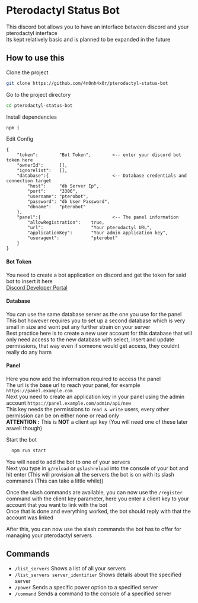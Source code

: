 
# Pterodactyl Status Bot

This discord bot allows you to have an interface between discord and your pterodactyl interface  
Its kept relatively basic and is planned to be expanded in the future


## How to use this

Clone the project

```bash
git clone https://github.com/4n0nh4x0r/pterodactyl-status-bot
```

Go to the project directory

```bash
cd pterodactyl-status-bot
```

Install dependencies

```bash
npm i
```

Edit Config 
```
{
    "token":        "Bot Token",        <-- enter your discord bot token here
    "ownerId":      [],
    "ignorelist":   [],
    "database":{                        <-- Database credentials and connection target
        "host":     "db Server Ip",
        "port":     "3306",
        "username": "pterobot",
        "password": "db User Password",
        "dbname":   "pterobot"
    },
    "panel":{                           <-- The panel information
        "allowRegistration":    true,
        "url":                  "Your pterodactyl URL",
        "applicationKey":       "Your admin application key", 
        "useragent":            "pterobot"
    }
}
```
#### Bot Token
You need to create a bot application on discord and get the token for said bot to insert it here  
[Discord Developer Portal](https://discord.com/developers/applications)
#### Database
You can use the same database server as the one you use for the panel  
This bot however requires you to set up a second database which is very small in size and wont put any further strain on your server  
Best practice here is to create a new user account for this database that will only need access to the new database with select, insert and update permissions, that way even if someone would get access, they couldnt really do any harm
#### Panel
Here you now add the information required to access the panel  
The url is the base url to reach your panel, for example `https://panel.example.com`  
Next you need to create an application key in your panel using the admin account `https://panel.example.com/admin/api/new`  
This key needs the permissions to `read & write` users, every other permission can be on either none or read only  
**ATTENTION :** This is **NOT** a client api key (You will need one of these later aswell though)


Start the bot

```bash
  npm run start
```

You will need to add the bot to one of your servers  
Next you type in `g/reload` or `gslashreload` into the console of your bot and hit enter (This will provision all the servers the bot is on with its slash commands (This can take a little while))  

Once the slash commands are available, you can now use the `/register` command with the client key parameter, here you enter a client key to your account that you want to link with the bot  
Once that is done and everything worked, the bot should reply with that the account was linked

After this, you can now use the slash commands the bot has to offer for managing your pterodactyl servers

## Commands
- `/list_servers` Shows a list of all your servers
- `/list_servers server_identifier` Shows details about the specified server
- `/power` Sends a specific power option to a specified server
- `/command` Sends a command to the console of a specified server